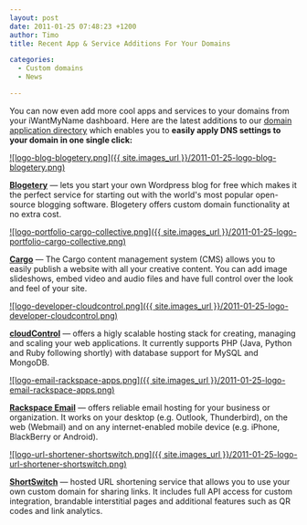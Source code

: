 ```yaml
---
layout: post
date: 2011-01-25 07:48:23 +1200
author: Timo
title: Recent App & Service Additions For Your Domains

categories:
  - Custom domains
  - News

---
```


You can now even add more cool apps and services to your domains from your iWantMyName dashboard. Here are the latest additions to our [domain application directory](https://iwantmyname.com/services) which enables you to **easily apply DNS settings to your domain in one single click:**

[![logo-blog-blogetery.png]({{ site.images_url }}/2011-01-25-logo-blog-blogetery.png)](https://iwantmyname.com/services/blog-hosting/free-custom-domain-wordpress)

**[Blogetery](https://iwantmyname.com/services/blog-hosting/free-custom-domain-wordpress)** &mdash; lets you start your own Wordpress blog for free which makes it the perfect service for starting out with the world's most popular open-source blogging software. Blogetery offers custom domain functionality at no extra cost.

[![logo-portfolio-cargo-collective.png]({{ site.images_url }}/2011-01-25-logo-portfolio-cargo-collective.png)](https://iwantmyname.com/services/portfolio-hosting/cargo-custom-domain)

**[Cargo](https://iwantmyname.com/services/portfolio-hosting/cargo-custom-domain)** &mdash; The Cargo content management system (CMS) allows you to easily publish a website with all your creative content. You can add image slideshows, embed video and audio files and have full control over the look and feel of your site.

[![logo-developer-cloudcontrol.png]({{ site.images_url }}/2011-01-25-logo-developer-cloudcontrol.png)](https://iwantmyname.com/services/developer/cloudcontrol-register-custom-domain)

**[cloudControl](https://iwantmyname.com/services/developer/cloudcontrol-register-custom-domain)** &mdash; offers a higly scalable hosting stack for creating, managing and scaling your web applications. It currently supports PHP (Java, Python and Ruby following shortly) with database support for MySQL and MongoDB.

[![logo-email-rackspace-apps.png]({{ site.images_url }}/2011-01-25-logo-email-rackspace-apps.png)](https://iwantmyname.com/services/email-hosting/rackspace-apps)

**[Rackspace Email](https://iwantmyname.com/services/email-hosting/rackspace-apps)** &mdash; offers reliable email hosting for your business or organization. It works on your desktop (e.g. Outlook, Thunderbird), on the web (Webmail) and on any internet-enabled mobile device (e.g. iPhone, BlackBerry or Android).

[![logo-url-shortener-shortswitch.png]({{ site.images_url }}/2011-01-25-logo-url-shortener-shortswitch.png)](https://iwantmyname.com/services/url-shortener/shortswitch-whitelabel-custom-domain)

**[ShortSwitch](https://iwantmyname.com/services/url-shortener/shortswitch-whitelabel-custom-domain)** &mdash; hosted URL shortening service that allows you to use your own custom domain for sharing links. It includes full API access for custom integration, brandable interstitial pages and additional features such as QR codes and link analytics.
